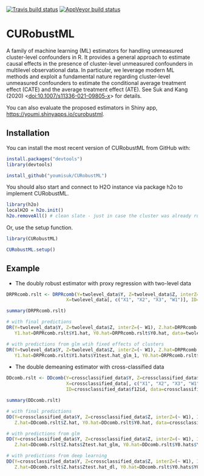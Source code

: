 
<!-- README.md is generated from README.Rmd. Please edit that file -->

<!-- badges: start -->

[![Travis build
status](https://travis-ci.com/youmisuk/CURobustML.svg?branch=master)](https://travis-ci.com/youmisuk/CURobustML)
[![AppVeyor build
status](https://ci.appveyor.com/api/projects/status/github/youmisuk/CURobustML?branch=master&svg=true)](https://ci.appveyor.com/project/youmisuk/CURobustML)
<!-- badges: end -->

# CURobustML

A family of machine learning (ML) estimators for handling unmeasured
cluster-level confounders in R. It provides a general approach to
estimate causal effects in the presence of cluster-level unmeasured
confounders in multilevel observational data. In particular, we leverage
modern ML methods and exploit a fundamental nature regarding
cluster-level unmeasured confounders to estimate the conditional average
treatment effect (CATE) and the average treatment effect (ATE). See Suk
and Kang (2020)
\<[doi:10.1007/s11336-021-09805-x](https://doi.org/10.1007/s11336-021-09805-x)\>
for details.

You can also evaluate the proposed estimators in Shiny app,
<https://youmi.shinyapps.io/curobustml>.

## Installation

You can install the most recent version of CURobustML from GitHub with:

``` r
install.packages("devtools")
library(devtools)

install_github("youmisuk/CURobustML")
```

You should also start and connect to H2O instance via package h2o to
implement CURobustML.

``` r
library(h2o)
localH2O = h2o.init()
h2o.removeAll() # clean slate - just in case the cluster was already running
```

Or, use the setup function.

``` r
library(CURobustML)

CURobustML.setup()
```

## Example

  - The doubly robust estimator with proxy regression with two-level
    data

<!-- end list -->

``` r
DRPRcomb.rslt <- DRPRcomb(Y=twolevel_data$Y, Z=twolevel_data$Z, interZ=(~ W1),
                      X=twolevel_data[, c("X1", "X2", "X3", "W1")], ID=twolevel_data$id, data=twolevel_data)

summary(DRPRcomb.rslt)

# with final predictions
DR(Y=twolevel_data$Y, Z=twolevel_data$Z, interZ=(~ W1), Z.hat=DRPRcomb.rslt$Z.hat,
   Y1.hat=DRPRcomb.rslt$Y1.hat, Y0.hat=DRPRcomb.rslt$Y0.hat, data=twolevel_data)

# with predictions from glm wtih fixed effects of clusters
DR(Y=twolevel_data$Y, Z=twolevel_data$Z, interZ=(~ W1), Z.hat=DRPRcomb.rslt$Z.hats$Ztest.hat_glm_1,
   Y1.hat=DRPRcomb.rslt$Y1.hats$Y1test.hat_glm_1, Y0.hat=DRPRcomb.rslt$Y0.hats$Y0test.hat_glm_1, data=twolevel_data)
```

  - The double demeaning estimator with cross-classified data

<!-- end list -->

``` r
DDcomb.rslt <- DDcomb(Y=crossclassified_data$Y, Z=crossclassified_data$Z, interZ=(~ W1),
                      X=crossclassified_data[, c("X1", "X2", "X3", "W1", "Q1")],
                      ID=crossclassified_data$f12id, data=crossclassified_data)

summary(DDcomb.rslt)

# with final predictions
DD(Y=crossclassified_data$Y, Z=crossclassified_data$Z, interZ=(~ W1), ID=crossclassified_data$f12id,
   Z.hat=DDcomb.rslt$Z.hat, Y0.hat=DDcomb.rslt$Y0.hat, data=crossclassified_data)

# with predictions from glm
DD(Y=crossclassified_data$Y, Z=crossclassified_data$Z, interZ=(~ W1), ID=crossclassified_data$f12id,
   Z.hat=DDcomb.rslt$Z.hats$Ztest.hat_glm, Y0.hat=DDcomb.rslt$Y0.hats$Y0test.hat_glm, data=crossclassified_data)

# with predictions from deep learning
DD(Y=crossclassified_data$Y, Z=crossclassified_data$Z, interZ=(~ W1), ID=crossclassified_data$f12id,
   Z.hat=DDcomb.rslt$Z.hats$Ztest.hat_dl, Y0.hat=DDcomb.rslt$Y0.hats$Y0test.hat_dl, data=crossclassified_data)
```

